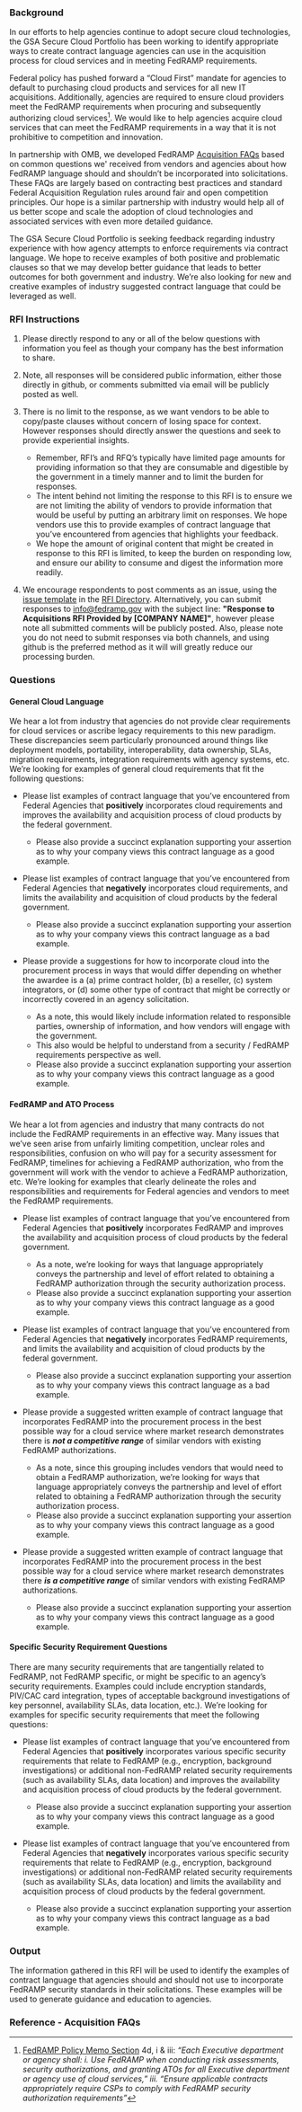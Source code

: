 ### Background
In our efforts to help agencies continue to adopt secure cloud technologies, the GSA Secure Cloud Portfolio has been working to identify appropriate ways to create contract language agencies can use in the acquisition process for cloud services and in meeting FedRAMP requirements.

Federal policy has pushed forward a “Cloud First” mandate for agencies to default to purchasing cloud products and services for all new IT acquisitions. Additionally, agencies are required to ensure cloud providers meet the FedRAMP requirements when procuring and subsequently authorizing cloud services[^1]. We would like to help agencies acquire cloud services that can meet the FedRAMP requirements in a way that it is not prohibitive to competition and innovation.

In partnership with OMB, we developed FedRAMP [Acquisition FAQs](https://www.fedramp.gov/fedramp-acquisition-faqs/) based on common questions we' received from vendors and agencies about how FedRAMP language should and shouldn’t be incorporated into solicitations. These FAQs are largely based on contracting best practices and standard Federal Acquisition Regulation rules around fair and open competition principles. Our hope is a similar partnership with industry would help all of us better scope and scale the adoption of cloud technologies and associated services with even more detailed guidance.

The GSA Secure Cloud Portfolio is seeking feedback regarding industry experience with how agency attempts to enforce requirements via contract language. We hope to receive examples of both positive and problematic clauses so that we may develop better guidance that leads to better outcomes for both government and industry. We’re also looking for new and creative examples of industry suggested contract language that could be leveraged as well.

### RFI Instructions
1. Please directly respond to any or all of the below questions with information you feel as though your company has the best information to share.

2. Note, all responses will be considered public information, either those directly in github, or comments submitted via email will be publicly posted as well.

3. There is no limit to the response, as we want vendors to be able to copy/paste clauses without concern of losing space for context. However responses should directly answer the questions and seek to provide experiential insights. 
   * Remember, RFI’s and RFQ’s typically have limited page amounts for providing information so that they are consumable and digestible by the government in a timely manner and to limit the burden for responses. 
   * The intent behind not limiting the response to this RFI is to ensure we are not limiting the ability of vendors to provide information that would be useful by putting an arbitrary limit on responses. We hope vendors use this to provide examples of contract language that you’ve encountered from agencies that highlights your feedback.
   * We hope the amount of original content that might be created in response to this RFI is limited, to keep the burden on responding low, and ensure our ability to consume and digest the information more readily. 
   
4. We encourage respondents to post comments as an issue, using the [issue template](https://github.com/GSA/fedramp/blob/master/rfi-directory/issue_template.md) in the [RFI Directory](https://github.com/GSA/fedramp/tree/master/rfi-directory). Alternatively, you can submit responses to [info@fedramp.gov](mailto:info@fedramp.gov) with the subject line: **"Response to Acquisitions RFI Provided by [COMPANY NAME]"**, however please note all submitted comments will be publicly posted. Also, please note you do not need to submit responses via both channels, and using github is the preferred method as it will will greatly reduce our processing burden.

### Questions
#### General Cloud Language
We hear a lot from industry that agencies do not provide clear requirements for cloud services or ascribe legacy requirements to this new paradigm. These discrepancies seem particularly pronounced around things like deployment models, portability, interoperability, data ownership, SLAs, migration requirements, integration requirements with agency systems, etc. We’re looking for examples of general cloud requirements that fit the following questions: 
* Please list examples of contract language that you’ve encountered from Federal Agencies that **positively** incorporates cloud requirements and improves the availability and acquisition process of cloud products by the federal government. 
    * Please also provide a succinct explanation supporting your assertion as to why your company views this contract language as a good example.
    
* Please list examples of contract language that you’ve encountered from Federal Agencies that **negatively** incorporates cloud requirements, and limits the availability and acquisition of cloud products by the federal government. 
    * Please also provide a succinct explanation supporting your assertion as to why your company views this contract language as a bad example.
    
* Please provide a suggestions for how to incorporate cloud into the procurement process in ways that would differ depending on whether the awardee is a (a) prime contract holder, (b) a reseller, (c) system integrators, or (d) some other type of contract that might be correctly or incorrectly covered in an agency solicitation.
    * As a note, this would likely include information related to responsible parties, ownership of information, and how vendors will engage with the government.
    * This also would be helpful to understand from a security / FedRAMP requirements perspective as well.
    * Please also provide a succinct explanation supporting your assertion as to why your company views this contract language as a good example.

#### FedRAMP and ATO Process
We hear a lot from agencies and industry that many contracts do not include the FedRAMP requirements in an effective way. Many issues that we’ve seen arise from unfairly limiting competition, unclear roles and responsibilities, confusion on who will pay for a security assessment for FedRAMP, timelines for achieving a FedRAMP authorization, who from the government will work with the vendor to achieve a FedRAMP authorization, etc. We’re looking for examples that clearly delineate the roles and responsibilities and requirements for Federal agencies and vendors to meet the FedRAMP requirements.
* Please list examples of contract language that you’ve encountered from Federal Agencies that **positively** incorporates FedRAMP and improves the availability and acquisition process of cloud products by the federal government. 
    * As a note, we’re looking for ways that language appropriately conveys the partnership and level of effort related to obtaining a FedRAMP authorization through the security authorization process.
    * Please also provide a succinct explanation supporting your assertion as to why your company views this contract language as a good example.
    
* Please list examples of contract language that you’ve encountered from Federal Agencies that **negatively** incorporates FedRAMP requirements, and limits the availability and acquisition of cloud products by the federal government. 
    * Please also provide a succinct explanation supporting your assertion as to why your company views this contract language as a bad example.
    
* Please provide a suggested written example of contract language that incorporates FedRAMP into the procurement process in the best possible way for a cloud service where market research demonstrates there is **_not a competitive range_** of similar vendors with existing FedRAMP authorizations.
    * As a note, since this grouping includes vendors that would need to obtain a FedRAMP authorization, we’re looking for ways that language appropriately conveys the partnership and level of effort related to obtaining a FedRAMP authorization through the security authorization process.
    * Please also provide a succinct explanation supporting your assertion as to why your company views this contract language as a good example. 
    
* Please provide a suggested written example of contract language that incorporates FedRAMP into the procurement process in the best possible way for a cloud service where market research demonstrates there **_is a competitive range_** of similar vendors with existing FedRAMP authorizations.
    * Please also provide a succinct explanation supporting your assertion as to why your company views this contract language as a good example. 

#### Specific Security Requirement Questions
There are many security requirements that are tangentially related to FedRAMP, not FedRAMP specific, or might be specific to an agency’s security requirements. Examples could include encryption standards, PIV/CAC card integration, types of acceptable background investigations of key personnel, availability SLAs, data location, etc.). We’re looking for examples for specific security requirements that meet the following questions:
* Please list examples of contract language that you’ve encountered from Federal Agencies that **positively** incorporates various specific security requirements that relate to FedRAMP (e.g., encryption, background investigations) or additional non-FedRAMP related security requirements (such as availability SLAs, data location) and improves the availability and acquisition process of cloud products by the federal government.
    * Please also provide a succinct explanation supporting your assertion as to why your company views this contract language as a good example.
    
* Please list examples of contract language that you’ve encountered from Federal Agencies that **negatively** incorporates various specific security requirements that relate to FedRAMP (e.g., encryption, background investigations) or additional non-FedRAMP related security requirements (such as availability SLAs, data location) and limits the availability and acquisition process of cloud products by the federal government.
    * Please also provide a succinct explanation supporting your assertion as to why your company views this contract language as a bad example.
    
### Output
The information gathered in this RFI will be used to identify the examples of contract language that agencies should and should not use to incorporate FedRAMP security standards in their solicitations. These examples will be used to generate guidance and education to agencies.

### Reference - Acquisition FAQs


[^1]:[FedRAMP Policy Memo Section](https://s3.amazonaws.com/sitesusa/wp-content/uploads/sites/482/2015/03/fedrampmemo.pdf) 4d, i & iii: _“Each Executive department or agency shall: i. Use FedRAMP when conducting risk assessments, security authorizations, and granting ATOs for all Executive department or agency use of cloud services,” iii. “Ensure applicable contracts appropriately require CSPs to comply with FedRAMP security authorization requirements”_
